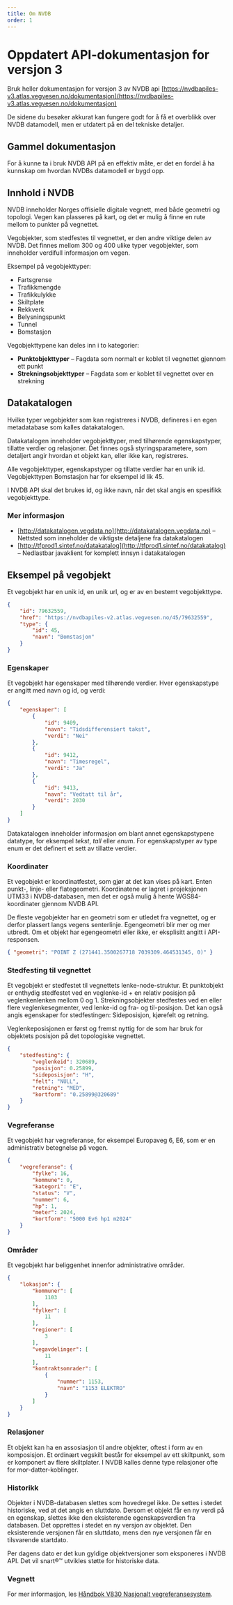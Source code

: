 ```yaml
---
title: Om NVDB
order: 1
---
```


# Oppdatert API-dokumentasjon for versjon 3

Bruk heller dokumentasjon for versjon 3 av NVDB api
[https://nvdbapiles-v3.atlas.vegvesen.no/dokumentasjon](https://nvdbapiles-v3.atlas.vegvesen.no/dokumentasjon)

De sidene du besøker akkurat kan fungere godt for å få et overblikk over NVDB datamodell, men er utdatert på en del tekniske detaljer. 

## Gammel dokumentasjon

For å kunne ta i bruk NVDB API på en effektiv måte, er det en fordel å ha kunnskap om hvordan NVDBs datamodell er bygd opp.

## Innhold i NVDB

NVDB inneholder Norges offisielle digitale vegnett, med både geometri og topologi. Vegen kan plasseres på kart, og det er mulig å finne en rute mellom to punkter på vegnettet.

Vegobjekter, som stedfestes til vegnettet, er den andre viktige delen av NVDB. Det finnes mellom 300 og 400 ulike typer vegobjekter, som inneholder verdifull informasjon om vegen.

Eksempel på vegobjekttyper:

*   Fartsgrense
*   Trafikkmengde
*   Trafikkulykke
*   Skiltplate
*   Rekkverk
*   Belysningspunkt
*   Tunnel
*   Bomstasjon

Vegobjekttypene kan deles inn i to kategorier:

*   **Punktobjekttyper** – Fagdata som normalt er koblet til vegnettet gjennom ett punkt
*   **Strekningsobjekttyper** – Fagdata som er koblet til vegnettet over en strekning

## Datakatalogen

Hvilke typer vegobjekter som kan registreres i NVDB, defineres i en egen metadatabase som kalles datakatalogen.

Datakatalogen inneholder vegobjekttyper, med tilhørende egenskapstyper, tillatte verdier og relasjoner. Det finnes også styringsparametere, som detaljert angir hvordan et objekt kan, eller ikke kan, registreres.

Alle vegobjekttyper, egenskapstyper og tillatte verdier har en unik id. Vegobjekttypen Bomstasjon har for eksempel id lik 45.

I NVDB API skal det brukes id, og ikke navn, når det skal angis en spesifikk vegobjekttype.

### Mer informasjon

*   [http://datakatalogen.vegdata.no](http://datakatalogen.vegdata.no) – Nettsted som inneholder de viktigste detaljene fra datakatalogen
*   [http://tfprod1.sintef.no/datakatalog](http://tfprod1.sintef.no/datakatalog) – Nedlastbar javaklient for komplett innsyn i datakatalogen

## Eksempel på vegobjekt

Et vegobjekt har en unik id, en unik url, og er av en bestemt vegobjekttype.

```json
{
    "id": 79632559,
    "href": "https://nvdbapiles-v2.atlas.vegvesen.no/45/79632559",
    "type": {
        "id": 45,
        "navn": "Bomstasjon"
    }
}
```



### Egenskaper

Et vegobjekt har egenskaper med tilhørende verdier. Hver egenskapstype er angitt med navn og id, og verdi:

```json
{
    "egenskaper": [
        {
            "id": 9409,
            "navn": "Tidsdifferensiert takst",
            "verdi": "Nei"
        },
        {
            "id": 9412,
            "navn": "Timesregel",
            "verdi": "Ja"
        },
        {
            "id": 9413,
            "navn": "Vedtatt til år",
            "verdi": 2030
        }
    ]
}
```

Datakatalogen inneholder informasjon om blant annet egenskapstypene datatype, for eksempel _tekst_, _tall_ eller _enum_. For egenskapstyper av type enum er det definert et sett av tillatte verdier.

### Koordinater

Et vegobjekt er koordinatfestet, som gjør at det kan vises på kart. Enten punkt-, linje- eller flategeometri. Koordinatene er lagret i projeksjonen UTM33 i NVDB-databasen, men det er også mulig å hente WGS84-koordinater gjennom NVDB API.

De fleste vegobjekter har en geometri som er utledet fra vegnettet, og er derfor plassert langs vegens senterlinje. Egengeometri blir mer og mer utbredt. Om et objekt har egengeometri eller ikke, er eksplisitt angitt i API-responsen.

```json
{ "geometri": "POINT Z (271441.3500267718 7039309.464531345, 0)" }
```


### Stedfesting til vegnettet

Et vegobjekt er stedfestet til vegnettets lenke-node-struktur. Et punktobjekt er enthydig stedfestet ved en veglenke-id + en relativ posisjon på veglenkenlenken mellom 0 og 1\. Strekningsobjekter stedfestes ved en eller flere veglenkesegmenter, ved lenke-id og fra- og til-posisjon. Det kan også angis egenskaper for stedfestingen: Sideposisjon, kjørefelt og retning.

Veglenkeposisjonen er først og fremst nyttig for de som har bruk for objektets posisjon på det topologiske vegnettet.

```json
{
    "stedfesting": {
        "veglenkeid": 320689,
        "posisjon": 0.25899,
        "sideposisjon": "H",
        "felt": "NULL",
        "retning": "MED",
        "kortform": "0.25899@320689"
    }
}
```

### Vegreferanse

Et vegobjekt har vegreferanse, for eksempel Europaveg 6, E6, som er en administrativ betegnelse på vegen.

```json
{
    "vegreferanse": {
        "fylke": 16,
        "kommune": 0,
        "kategori": "E",
        "status": "V",
        "nummer": 6,
        "hp": 1,
        "meter": 2024,
        "kortform": "5000 Ev6 hp1 m2024"
    }
}
```


### Områder

Et vegobjekt har beliggenhet innenfor administrative områder.

```json
{
    "lokasjon": {
        "kommuner": [
            1103
        ],
        "fylker": [
            11
        ],
        "regioner": [
            3
        ],
        "vegavdelinger": [
            11
        ],
        "kontraktsomrader": [
            {
                "nummer": 1153,
                "navn": "1153 ELEKTRO"
            }
        ]
    }
}
```



### Relasjoner

Et objekt kan ha en assosiasjon til andre objekter, oftest i form av en komposisjon. Et ordinært vegskilt består for eksempel av ett skiltpunkt, som er komponert av flere skiltplater. I NVDB kalles denne type relasjoner ofte for mor-datter-koblinger.

### Historikk

Objekter i NVDB-databasen slettes som hovedregel ikke. De settes i stedet historiske, ved at det angis en sluttdato. Dersom et objekt får en ny verdi på en egenskap, slettes ikke den eksisterende egenskapsverdien fra databasen. Det opprettes i stedet en ny versjon av objektet. Den eksisterende versjonen får en sluttdato, mens den nye versjonen får en tilsvarende startdato.

Per dagens dato er det kun gyldige objektversjoner som eksponeres i NVDB API. Det vil snart®™ utvikles støtte for historiske data.

### Vegnett

For mer informasjon, les [Håndbok V830 Nasjonalt vegreferansesystem](http://www.vegvesen.no/_attachment/61505/binary/1000471?fast_title=H%C3%A5ndbok+V830+Nasjonalt+vegreferansesystem.pdf).

